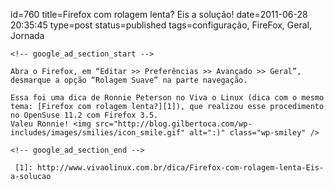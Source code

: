id=760
title=Firefox com rolagem lenta? Eis a solução!
date=2011-06-28 20:35:45
type=post
status=published
tags=configuração, FireFox, Geral, Jornada
~~~~~~
<!-- google_ad_section_start -->

Abra o Firefox, em “Editar >> Preferências >> Avançado >> Geral”, desmarque a opção “Rolagem Suave” na parte navegação.

Essa foi uma dica de Ronnie Peterson no Viva o Linux (dica com o mesmo tema: [Firefox com rolagem lenta?][1]), que realizou esse procedimento no OpenSuse 11.2 com Firefox 3.5.  
Valeu Ronnie! <img src="http://blog.gilbertoca.com/wp-includes/images/smilies/icon_smile.gif" alt=":)" class="wp-smiley" /> 

<!-- google_ad_section_end -->

 [1]: http://www.vivaolinux.com.br/dica/Firefox-com-rolagem-lenta-Eis-a-solucao